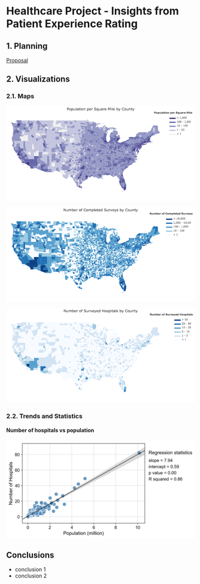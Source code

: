 # Healthcare Project - Insights from Patient Experience Rating

## 1. Planning

[Proposal](Planning/Proposal.md)

## 2. Visualizations

### 2.1. Maps

![population_per_square_mile_by_county](Results/Map/population_per_square_mile_by_county.png)

![number_of_completed_surveys_by_county](Results/Map/number_of_completed_surveys_by_county.png)

![number_of_surveyed_hospitals_by_county](Results/Map/number_of_surveyed_hospitals_by_county.png)

### 2.2. Trends and Statistics

#### Number of hospitals vs population

![hospitals_vs_population](Results/hospitals_vs_population.png)


## Conclusions

- conclusion 1
- conclusion 2